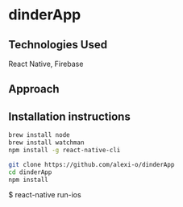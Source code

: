 # dinderApp

## Technologies Used

React Native, Firebase

## Approach

## Installation instructions
```bash
brew install node
brew install watchman
npm install -g react-native-cli
```

```bash
git clone https://github.com/alexi-o/dinderApp
cd dinderApp
npm install
```

$ react-native run-ios